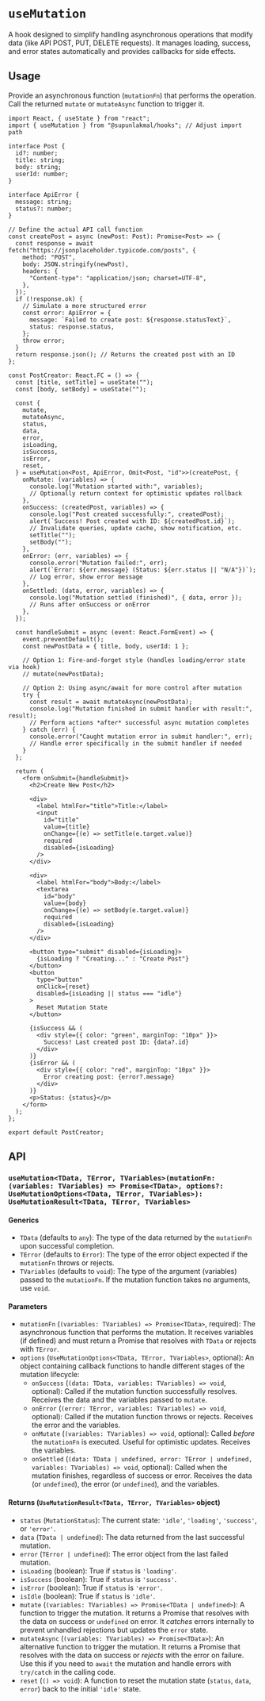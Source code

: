 # `useMutation`

A hook designed to simplify handling asynchronous operations that modify data (like API POST, PUT, DELETE requests). It manages loading, success, and error states automatically and provides callbacks for side effects.

## Usage

Provide an asynchronous function (`mutationFn`) that performs the operation. Call the returned `mutate` or `mutateAsync` function to trigger it.

```tsx
import React, { useState } from "react";
import { useMutation } from "@supunlakmal/hooks"; // Adjust import path

interface Post {
  id?: number;
  title: string;
  body: string;
  userId: number;
}

interface ApiError {
  message: string;
  status?: number;
}

// Define the actual API call function
const createPost = async (newPost: Post): Promise<Post> => {
  const response = await fetch("https://jsonplaceholder.typicode.com/posts", {
    method: "POST",
    body: JSON.stringify(newPost),
    headers: {
      "Content-type": "application/json; charset=UTF-8",
    },
  });
  if (!response.ok) {
    // Simulate a more structured error
    const error: ApiError = {
      message: `Failed to create post: ${response.statusText}`,
      status: response.status,
    };
    throw error;
  }
  return response.json(); // Returns the created post with an ID
};

const PostCreator: React.FC = () => {
  const [title, setTitle] = useState("");
  const [body, setBody] = useState("");

  const {
    mutate,
    mutateAsync,
    status,
    data,
    error,
    isLoading,
    isSuccess,
    isError,
    reset,
  } = useMutation<Post, ApiError, Omit<Post, "id">>(createPost, {
    onMutate: (variables) => {
      console.log("Mutation started with:", variables);
      // Optionally return context for optimistic updates rollback
    },
    onSuccess: (createdPost, variables) => {
      console.log("Post created successfully:", createdPost);
      alert(`Success! Post created with ID: ${createdPost.id}`);
      // Invalidate queries, update cache, show notification, etc.
      setTitle("");
      setBody("");
    },
    onError: (err, variables) => {
      console.error("Mutation failed:", err);
      alert(`Error: ${err.message} (Status: ${err.status || "N/A"})`);
      // Log error, show error message
    },
    onSettled: (data, error, variables) => {
      console.log("Mutation settled (finished)", { data, error });
      // Runs after onSuccess or onError
    },
  });

  const handleSubmit = async (event: React.FormEvent) => {
    event.preventDefault();
    const newPostData = { title, body, userId: 1 };

    // Option 1: Fire-and-forget style (handles loading/error state via hook)
    // mutate(newPostData);

    // Option 2: Using async/await for more control after mutation
    try {
      const result = await mutateAsync(newPostData);
      console.log("Mutation finished in submit handler with result:", result);
      // Perform actions *after* successful async mutation completes
    } catch (err) {
      console.error("Caught mutation error in submit handler:", err);
      // Handle error specifically in the submit handler if needed
    }
  };

  return (
    <form onSubmit={handleSubmit}>
      <h2>Create New Post</h2>

      <div>
        <label htmlFor="title">Title:</label>
        <input
          id="title"
          value={title}
          onChange={(e) => setTitle(e.target.value)}
          required
          disabled={isLoading}
        />
      </div>

      <div>
        <label htmlFor="body">Body:</label>
        <textarea
          id="body"
          value={body}
          onChange={(e) => setBody(e.target.value)}
          required
          disabled={isLoading}
        />
      </div>

      <button type="submit" disabled={isLoading}>
        {isLoading ? "Creating..." : "Create Post"}
      </button>
      <button
        type="button"
        onClick={reset}
        disabled={isLoading || status === "idle"}
      >
        Reset Mutation State
      </button>

      {isSuccess && (
        <div style={{ color: "green", marginTop: "10px" }}>
          Success! Last created post ID: {data?.id}
        </div>
      )}
      {isError && (
        <div style={{ color: "red", marginTop: "10px" }}>
          Error creating post: {error?.message}
        </div>
      )}
      <p>Status: {status}</p>
    </form>
  );
};

export default PostCreator;
```

## API

### `useMutation<TData, TError, TVariables>(mutationFn: (variables: TVariables) => Promise<TData>, options?: UseMutationOptions<TData, TError, TVariables>): UseMutationResult<TData, TError, TVariables>`

#### Generics

- `TData` (defaults to `any`): The type of the data returned by the `mutationFn` upon successful completion.
- `TError` (defaults to `Error`): The type of the error object expected if the `mutationFn` throws or rejects.
- `TVariables` (defaults to `void`): The type of the argument (variables) passed to the `mutationFn`. If the mutation function takes no arguments, use `void`.

#### Parameters

- `mutationFn` (`(variables: TVariables) => Promise<TData>`, required): The asynchronous function that performs the mutation. It receives variables (if defined) and must return a Promise that resolves with `TData` or rejects with `TError`.
- `options` (`UseMutationOptions<TData, TError, TVariables>`, optional): An object containing callback functions to handle different stages of the mutation lifecycle:
  - `onSuccess` (`(data: TData, variables: TVariables) => void`, optional): Called if the mutation function successfully resolves. Receives the data and the variables passed to `mutate`.
  - `onError` (`(error: TError, variables: TVariables) => void`, optional): Called if the mutation function throws or rejects. Receives the error and the variables.
  - `onMutate` (`(variables: TVariables) => void`, optional): Called _before_ the `mutationFn` is executed. Useful for optimistic updates. Receives the variables.
  - `onSettled` (`(data: TData | undefined, error: TError | undefined, variables: TVariables) => void`, optional): Called when the mutation finishes, regardless of success or error. Receives the data (or `undefined`), the error (or `undefined`), and the variables.

#### Returns (`UseMutationResult<TData, TError, TVariables>` object)

- `status` (`MutationStatus`): The current state: `'idle'`, `'loading'`, `'success'`, or `'error'`.
- `data` (`TData | undefined`): The data returned from the last successful mutation.
- `error` (`TError | undefined`): The error object from the last failed mutation.
- `isLoading` (boolean): True if `status` is `'loading'`.
- `isSuccess` (boolean): True if `status` is `'success'`.
- `isError` (boolean): True if `status` is `'error'`.
- `isIdle` (boolean): True if `status` is `'idle'`.
- `mutate` (`(variables: TVariables) => Promise<TData | undefined>`): A function to trigger the mutation. It returns a Promise that resolves with the data on success or `undefined` on error. It _catches_ errors internally to prevent unhandled rejections but updates the `error` state.
- `mutateAsync` (`(variables: TVariables) => Promise<TData>`): An alternative function to trigger the mutation. It returns a Promise that resolves with the data on success or _rejects_ with the error on failure. Use this if you need to `await` the mutation and handle errors with `try/catch` in the calling code.
- `reset` (`() => void`): A function to reset the mutation state (`status`, `data`, `error`) back to the initial `'idle'` state.
